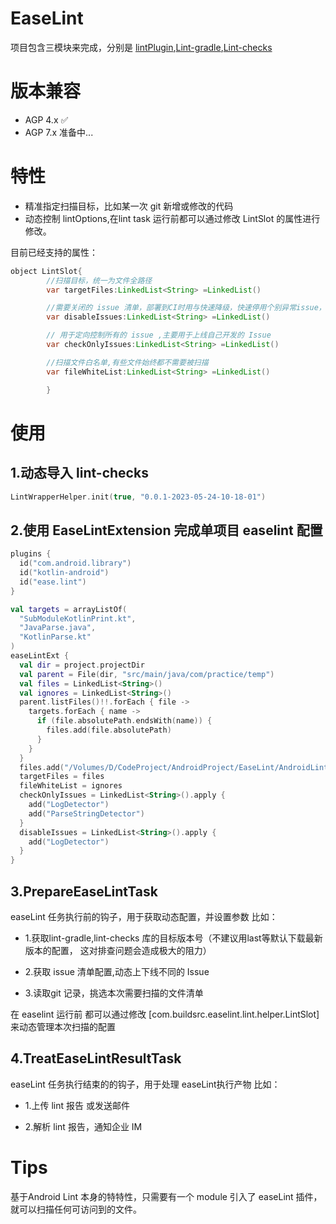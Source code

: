 # EaseLint

项目包含三模块来完成，分别是 [lintPlugin](),[Lint-gradle](),[Lint-checks]()

# 版本兼容

* AGP 4.x ✅
* AGP 7.x 准备中...

# 特性

* 精准指定扫描目标，比如某一次 git 新增或修改的代码
* 动态控制 lintOptions,在lint task 运行前都可以通过修改 LintSlot 的属性进行修改。

目前已经支持的属性：

```java
object LintSlot{
        //扫描目标，统一为文件全路径
        var targetFiles:LinkedList<String> =LinkedList()

        //需要关闭的 issue 清单，部署到CI时用与快速降级，快速停用个别异常issue，优先级最高
        var disableIssues:LinkedList<String> =LinkedList()

        // 用于定向控制所有的 issue ,主要用于上线自己开发的 Issue
        var checkOnlyIssues:LinkedList<String> =LinkedList()

        //扫描文件白名单,有些文件始终都不需要被扫描
        var fileWhiteList:LinkedList<String> =LinkedList()

        }
```

# 使用

## 1.动态导入 lint-checks

```kotlin
LintWrapperHelper.init(true, "0.0.1-2023-05-24-10-18-01")
```

## 2.使用 EaseLintExtension 完成单项目 easelint 配置

```kotlin
plugins {
  id("com.android.library")
  id("kotlin-android")
  id("ease.lint")
}

val targets = arrayListOf(
  "SubModuleKotlinPrint.kt",
  "JavaParse.java",
  "KotlinParse.kt"
)
easeLintExt {
  val dir = project.projectDir
  val parent = File(dir, "src/main/java/com/practice/temp")
  val files = LinkedList<String>()
  val ignores = LinkedList<String>()
  parent.listFiles()!!.forEach { file ->
    targets.forEach { name ->
      if (file.absolutePath.endsWith(name)) {
        files.add(file.absolutePath)
      }
    }
  }
  files.add("/Volumes/D/CodeProject/AndroidProject/EaseLint/AndroidLint-4.1.0/lint-plugin/temp/src/main/java/com/practice/temp/KotlinPrint.kt")
  targetFiles = files
  fileWhiteList = ignores
  checkOnlyIssues = LinkedList<String>().apply {
    add("LogDetector")
    add("ParseStringDetector")
  }
  disableIssues = LinkedList<String>().apply {
    add("LogDetector")
  }
}
```

## 3.PrepareEaseLintTask

easeLint 任务执行前的钩子，用于获取动态配置，并设置参数
比如：

* 1.获取lint-gradle,lint-checks 库的目标版本号（不建议用last等默认下载最新版本的配置，
  这对排查问题会造成极大的阻力）

* 2.获取 issue 清单配置,动态上下线不同的 Issue

* 3.读取git 记录，挑选本次需要扫描的文件清单

在 easelint 运行前 都可以通过修改 [com.buildsrc.easelint.lint.helper.LintSlot]
来动态管理本次扫描的配置

## 4.TreatEaseLintResultTask

easeLint 任务执行结束的的钩子，用于处理 easeLint执行产物
比如：

* 1.上传 lint 报告 或发送邮件

* 2.解析 lint 报告，通知企业 IM

# Tips

基于Android Lint 本身的特特性，只需要有一个 module 引入了 easeLint 插件，就可以扫描任何可访问到的文件。

